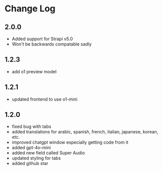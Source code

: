 # Change Log

## 2.0.0

- Added support for Strapi v5.0
- Won't be backwards compatable sadly

## 1.2.3

- add o1 preview model

## 1.2.1

- updated frontend to use o1-mini

## 1.2.0

- fixed bug with tabs
- added translations for arabic, spanish, french, italian, japanese, korean, etc.
- improved chatgpt window especially getting code from it
- added gpt-4o-mini
- added new field called Super Audio
- updated styling for tabs
- added github star
